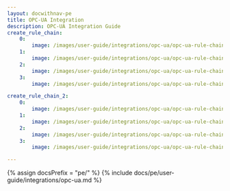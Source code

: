 ```yaml
---
layout: docwithnav-pe
title: OPC-UA Integration
description: OPC-UA Integration Guide
create_rule_chain:
    0:
        image: /images/user-guide/integrations/opc-ua/opc-ua-rule-chain-1.png
    1:
        image: /images/user-guide/integrations/opc-ua/opc-ua-rule-chain-2.png
    2:
        image: /images/user-guide/integrations/opc-ua/opc-ua-rule-chain-3.png
    3:
        image: /images/user-guide/integrations/opc-ua/opc-ua-rule-chain-4.png

create_rule_chain_2:
    0:
        image: /images/user-guide/integrations/opc-ua/opc-ua-rule-chain-5.png
    1:
        image: /images/user-guide/integrations/opc-ua/opc-ua-rule-chain-6.png
    2:
        image: /images/user-guide/integrations/opc-ua/opc-ua-rule-chain-7.png
    3:
        image: /images/user-guide/integrations/opc-ua/opc-ua-rule-chain-8.png

---
```

{% assign docsPrefix = "pe/" %}
{% include docs/pe/user-guide/integrations/opc-ua.md %}
